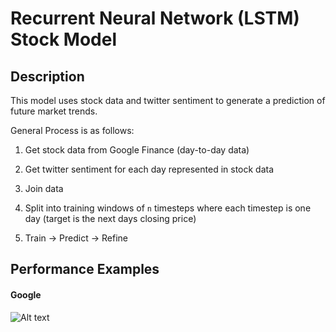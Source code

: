 # Recurrent Neural Network (LSTM) Stock Model

## Description

This model uses stock data and twitter sentiment to generate a prediction of future market trends.

General Process is as follows:

1. Get stock data from Google Finance (day-to-day data)

2. Get twitter sentiment for each day represented in stock data

3. Join data

4. Split into training windows of ```n``` timesteps where each timestep is one day (target is the next days closing price)

5. Train -> Predict -> Refine

## Performance Examples

####                                                    Google

![Alt text](https://github.com/als5ev/stock_rnn_model/blob/master/img/demo.png?raw=true "Example 1")
